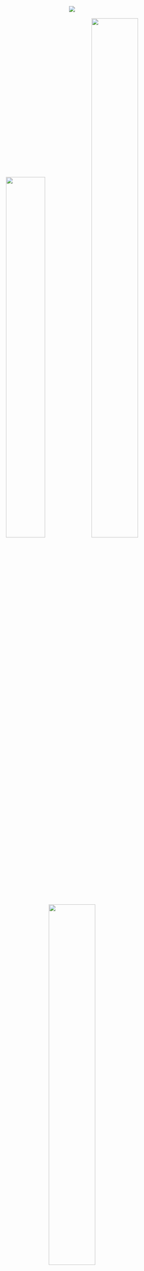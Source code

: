 
<div align="center"><a href="mailto:sambhavsaxena02@outlook.com"><img src="https://img.shields.io/badge/Microsoft_Outlook-0078D4?style=for-the-badge&logo=microsoft-outlook&logoColor=white"></a></div>  

<br/>


<div align="center"><img style="width: 46%; height: 50%;" src="https://github-readme-stats.vercel.app/api?username=sambhavsaxena&theme=dark&count_private=true&show_icons=truehow_icons=true&hide_border=true"><img style="width: 50%; height: 60%;" src="https://github-readme-streak-stats.herokuapp.com/?user=sambhavsaxena&theme=dark&hide_border=true"></div>

<br/>
<div align="center"><img style="width: 50%; height: 50%;" src="https://github-readme-activity-graph.cyclic.app/graph?username=sambhavsaxena&bg_color=000000&color=f8e45c&line=dc8add&point=ffffff&area=true&hide_border=true"></div>

